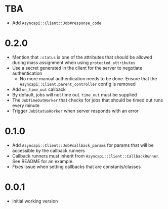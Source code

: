 # TBA

- Add `Asyncapi::Client::Job#response_code`

# 0.2.0

- Mention that `:status` is one of the attributes that should be allowed during mass assignment when using `protected_attributes`
- Use a secret generated in the client for the server to negotiate authentication
  - No more manual authentication needs to be done. Ensure that the `Asyncapi::Client.parent_controller` config is removed
- Add `on_time_out` callback
- By default, jobs will not time out. `time_out` must be supplied
- The `JobTimeOutWorker` that checks for jobs that should be timed out runs every minute
- Trigger `JobStatusWorker` when server responds with an error

# 0.1.0

- Add `Asyncapi::Client::Job#callback_params` for params that will be accessible by the callback runners
- Callback runners must inherit from `Asyncapi::Client::CallbackRunner`. See README for an example.
- Fixes issue when setting callbacks that are constants/classes

# 0.0.1

- Initial working version
